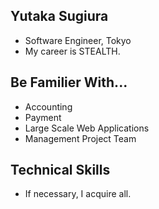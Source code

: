 ## Yutaka Sugiura

 - Software Engineer, Tokyo
 - My career is STEALTH.

## Be Familier With...

 - Accounting
 - Payment
 - Large Scale Web Applications
 - Management Project Team

## Technical Skills

 - If necessary, I acquire all.
